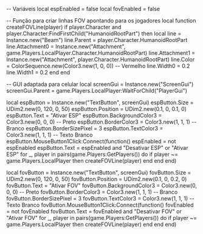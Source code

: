 -- Variáveis
local espEnabled = false
local fovEnabled = false

-- Função para criar linhas FOV apontando para os jogadores
local function createFOVLine(player)
    if player.Character and player.Character:FindFirstChild("HumanoidRootPart") then
        local line = Instance.new("Beam")
        line.Parent = player.Character.HumanoidRootPart
        line.Attachment0 = Instance.new("Attachment", game.Players.LocalPlayer.Character.HumanoidRootPart)
        line.Attachment1 = Instance.new("Attachment", player.Character.HumanoidRootPart)
        line.Color = ColorSequence.new(Color3.new(1, 0, 0)) -- Vermelho
        line.Width0 = 0.2
        line.Width1 = 0.2
    end
end

-- GUI adaptada para celular
local screenGui = Instance.new("ScreenGui")
screenGui.Parent = game.Players.LocalPlayer:WaitForChild("PlayerGui")

local espButton = Instance.new("TextButton", screenGui)
espButton.Size = UDim2.new(0, 120, 0, 50)
espButton.Position = UDim2.new(0.1, 0, 0.1, 0)
espButton.Text = "Ativar ESP"
espButton.BackgroundColor3 = Color3.new(0, 0, 0) -- Preto
espButton.BorderColor3 = Color3.new(1, 1, 1) -- Branco
espButton.BorderSizePixel = 3
espButton.TextColor3 = Color3.new(1, 1, 1) -- Texto Branco
espButton.MouseButton1Click:Connect(function()
    espEnabled = not espEnabled
    espButton.Text = espEnabled and "Desativar ESP" or "Ativar ESP"
    for _, player in pairs(game.Players:GetPlayers()) do
        if player ~= game.Players.LocalPlayer then
            createFOVLine(player)
        end
    end
end)

local fovButton = Instance.new("TextButton", screenGui)
fovButton.Size = UDim2.new(0, 120, 0, 50)
fovButton.Position = UDim2.new(0.1, 0, 0.2, 0)
fovButton.Text = "Ativar FOV"
fovButton.BackgroundColor3 = Color3.new(0, 0, 0) -- Preto
fovButton.BorderColor3 = Color3.new(1, 1, 1) -- Branco
fovButton.BorderSizePixel = 3
fovButton.TextColor3 = Color3.new(1, 1, 1) -- Texto Branco
fovButton.MouseButton1Click:Connect(function()
    fovEnabled = not fovEnabled
    fovButton.Text = fovEnabled and "Desativar FOV" or "Ativar FOV"
    for _, player in pairs(game.Players:GetPlayers()) do
        if player ~= game.Players.LocalPlayer then
            createFOVLine(player)
        end
    end
end)